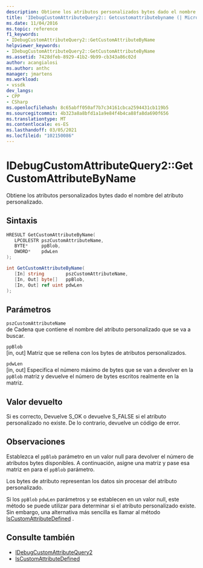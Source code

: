 ```yaml
---
description: Obtiene los atributos personalizados bytes dado el nombre del atributo personalizado.
title: 'IDebugCustomAttributeQuery2:: Getcustomattributebyname (| Microsoft Docs'
ms.date: 11/04/2016
ms.topic: reference
f1_keywords:
- IDebugCustomAttributeQuery2::GetCustomAttributeByName
helpviewer_keywords:
- IDebugCustomAttributeQuery2::GetCustomAttributeByName
ms.assetid: 7428dfeb-8929-41b2-9b99-cb343a86c02d
author: acangialosi
ms.author: anthc
manager: jmartens
ms.workload:
- vssdk
dev_langs:
- CPP
- CSharp
ms.openlocfilehash: 8c65abff050af7b7c34161cbca2594431cb119b5
ms.sourcegitcommit: 4b323a8a8bfd1a1a9e84f4b4ca88fa8da690f656
ms.translationtype: MT
ms.contentlocale: es-ES
ms.lasthandoff: 03/05/2021
ms.locfileid: "102150086"
---
```

# <a name="idebugcustomattributequery2getcustomattributebyname"></a>IDebugCustomAttributeQuery2::GetCustomAttributeByName
Obtiene los atributos personalizados bytes dado el nombre del atributo personalizado.

## <a name="syntax"></a>Sintaxis

```cpp
HRESULT GetCustomAttributeByName( 
   LPCOLESTR pszCustomAttributeName,
   BYTE*     ppBlob,
   DWORD*    pdwLen
);
```

```csharp
int GetCustomAttributeByName(
   [In] string        pszCustomAttributeName,
   [In, Out] byte[]   ppBlob,
   [In, Out] ref uint pdwLen
);
```

## <a name="parameters"></a>Parámetros
`pszCustomAttributeName`\
de Cadena que contiene el nombre del atributo personalizado que se va a buscar.

`ppBlob`\
[in, out] Matriz que se rellena con los bytes de atributos personalizados.

`pdwLen`\
[in, out] Especifica el número máximo de bytes que se van a devolver en la `ppBlob` matriz y devuelve el número de bytes escritos realmente en la matriz.

## <a name="return-value"></a>Valor devuelto
 Si es correcto, Devuelve S_OK o devuelve S_FALSE si el atributo personalizado no existe. De lo contrario, devuelve un código de error.

## <a name="remarks"></a>Observaciones
 Establezca el `ppBlob` parámetro en un valor null para devolver el número de atributos bytes disponibles. A continuación, asigne una matriz y pase esa matriz en para el `ppBlob` parámetro.

 Los bytes de atributo representan los datos sin procesar del atributo personalizado.

 Si los `ppBlob` `pdwLen` parámetros y se establecen en un valor null, este método se puede utilizar para determinar si el atributo personalizado existe. Sin embargo, una alternativa más sencilla es llamar al método [IsCustomAttributeDefined](../../../extensibility/debugger/reference/idebugcustomattributequery2-iscustomattributedefined.md) .

## <a name="see-also"></a>Consulte también
- [IDebugCustomAttributeQuery2](../../../extensibility/debugger/reference/idebugcustomattributequery2.md)
- [IsCustomAttributeDefined](../../../extensibility/debugger/reference/idebugcustomattributequery2-iscustomattributedefined.md)
